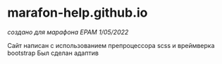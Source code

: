 # marafon-help.github.io

*создано для марафона EPAM 1/05/2022*

Сайт написан с использованием препроцессора scss и вреймверка bootstrap
Был сделан адаптив
